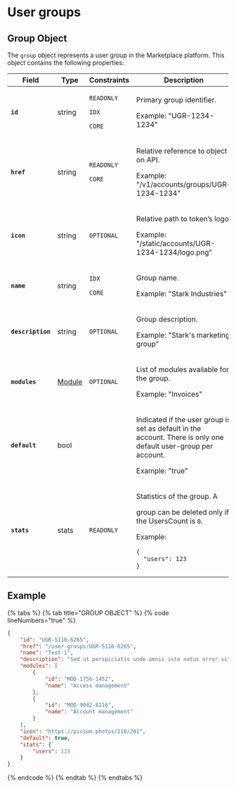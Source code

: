 # User groups

## Group Object

The `group` object represents a user group in the Marketplace platform. This object contains the following properties:

<table data-full-width="false"><thead><tr><th width="183">Field</th><th width="107">Type</th><th width="177">Constraints</th><th>Description</th></tr></thead><tbody><tr><td><strong><code>id</code></strong></td><td>string</td><td><p><code>READONLY</code></p><p><code>IDX</code></p><p><code>CORE</code></p></td><td><p>Primary group identifier. </p><p></p><p>Example: "UGR-1234-1234"</p></td></tr><tr><td><strong><code>href</code></strong></td><td>string</td><td><p><code>READONLY</code> </p><p><code>CORE</code></p></td><td><p>Relative reference to object on API. </p><p></p><p>Example: "/v1/accounts/groups/UGR-1234-1234"</p></td></tr><tr><td><strong><code>icon</code></strong></td><td>string</td><td><code>OPTIONAL</code></td><td><p>Relative path to token’s logo. </p><p></p><p>Example: "/static/accounts/UGR-1234-1234/logo.png"</p></td></tr><tr><td><strong><code>name</code></strong></td><td>string</td><td><p><code>IDX</code></p><p><code>CORE</code></p></td><td><p>Group name. </p><p></p><p>Example: "Stark Industries"</p></td></tr><tr><td><strong><code>description</code></strong></td><td>string</td><td><code>OPTIONAL</code></td><td><p>Group description. </p><p></p><p>Example: "Stark's marketing group"</p></td></tr><tr><td><strong><code>modules</code></strong></td><td><a href="../module/#module-object">Module</a></td><td><code>OPTIONAL</code></td><td><p>List of modules available for the group. </p><p></p><p>Example: "Invoices"</p></td></tr><tr><td><strong><code>default</code></strong></td><td>bool</td><td></td><td><p>Indicated if the user group is set as default in the account. There is only one default user-group per account. </p><p></p><p>Example: "true"</p></td></tr><tr><td><strong><code>stats</code></strong></td><td>stats</td><td><code>READONLY</code> </td><td><p>Statistics of the group. A </p><p>group can be deleted only if the UsersCount is <code>0</code>.  </p><p></p><p>Example:</p><pre class="language-json" data-line-numbers><code class="lang-json">{
  "users": 123
}
</code></pre></td></tr></tbody></table>

## Example

{% tabs %}
{% tab title="GROUP OBJECT" %}
{% code lineNumbers="true" %}
```json
{
	"id": "UGR-5116-6265",
	"href": "/user-groups/UGR-5116-6265",
	"name": "Test-1",
	"description": "Sed ut perspiciatis unde omnis iste natus error sit voluptatem accusantium doloremque laudantium.",
	"modules": [
		{
			"id": "MOD-1756-1452",
			"name": "Access management"
		},
		{
			"id": "MOD-9042-8216",
			"name": "Account management"
		}
	],
	"icon": "https://picsum.photos/210/201",
	"default": true,
	"stats": {
		"users": 123
	}
}
```
{% endcode %}
{% endtab %}
{% endtabs %}
